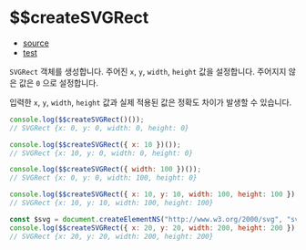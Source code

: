 # \$\$createSVGRect

- [source](./createSVGRect.index.js)
- [test](./createSVGRect.spec.js)

`SVGRect` 객체를 생성합니다.
주어진 `x`, `y`, `width`, `height` 값을 설정합니다.
주어지지 않은 값은 `0` 으로 설정합니다.

입력한 `x`, `y`, `width`, `height` 값과 실제 적용된 값은 정확도 차이가 발생할 수 있습니다.

```javascript
console.log($$createSVGRect()());
// SVGRect {x: 0, y: 0, width: 0, height: 0}
```

```javascript
console.log($$createSVGRect({ x: 10 })());
// SVGRect {x: 10, y: 0, width: 0, height: 0}
```

```javascript
console.log($$createSVGRect({ width: 100 })());
// SVGRect {x: 0, y: 0, width: 100, height: 0}
```

```javascript
console.log($$createSVGRect({ x: 10, y: 10, width: 100, height: 100 })());
// SVGRect {x: 10, y: 10, width: 100, height: 100}
```

```javascript
const $svg = document.createElementNS("http://www.w3.org/2000/svg", "svg");
console.log($$createSVGRect({ x: 20, y: 20, width: 200, height: 200 })($svg));
// SVGRect {x: 20, y: 20, width: 200, height: 200}
```
